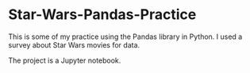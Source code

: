 # Star-Wars-Pandas-Practice

This is some of my practice using the Pandas library in Python. I used a survey about Star Wars movies for data.

The project is a Jupyter notebook.
